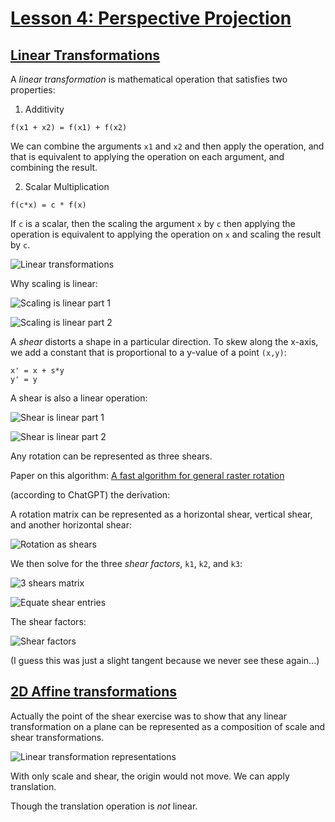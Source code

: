 # [Lesson 4: Perspective Projection](https://github.com/ssloy/tinyrenderer/wiki/Lesson-4:-Perspective-projection)

## [Linear Transformations](https://github.com/ssloy/tinyrenderer/wiki/Lesson-4:-Perspective-projection#linear-transformations)

A *linear transformation* is mathematical operation that satisfies two properties:

1. Additivity
```
f(x1 + x2) = f(x1) + f(x2)
```
We can combine the arguments `x1` and `x2` and then apply the operation, and that is equivalent to applying
the operation on each argument, and combining the result.

2. Scalar Multiplication
```
f(c*x) = c * f(x)
```
If `c` is a scalar, then the scaling the argument `x` by `c` then applying the operation is equivalent to
applying the operation on `x` and scaling the result by `c`.

![Linear transformations](images/linear-transformations-basics.png)

Why scaling is linear:

![Scaling is linear part 1](images/scale-linear-1.png)

![Scaling is linear part 2](images/scale-linear-2.png)

A *shear* distorts a shape in a particular direction. To skew along the x-axis, we add a constant that is proportional to a y-value of a point `(x,y)`:
```
x' = x + s*y
y' = y
```

A shear is also a linear operation:

![Shear is linear part 1](images/shear-linear-1.png)

![Shear is linear part 2](images/shear-linear-2.png)

Any rotation can be represented as three shears.

Paper on this algorithm: [A fast algorithm for general raster rotation](http://graphicsinterface.org/wp-content/uploads/gi1986-15.pdf)

(according to ChatGPT) the derivation:

A rotation matrix can be represented as a horizontal shear, vertical shear, and another horizontal shear:

![Rotation as shears](images/rotation-as-shears.png)

We then solve for the three *shear factors*, `k1`, `k2`, and `k3`:

![3 shears matrix](images/three-shears-matrix.png)

![Equate shear entries](images/equate-shears-to-rotation-entries.png)

The shear factors:

![Shear factors](images/shear-factors.png)

(I guess this was just a slight tangent because we never see these again...)

## [2D Affine transformations](https://github.com/ssloy/tinyrenderer/wiki/Lesson-4:-Perspective-projection#2d-affine-transformations)

Actually the point of the shear exercise was to show that any linear transformation on a plane can be represented as a composition of scale and shear transformations.

![Linear transformation representations](images/linear-transformation-representations.png)

With only scale and shear, the origin would not move. We can apply translation.

Though the translation operation is *not* linear.
